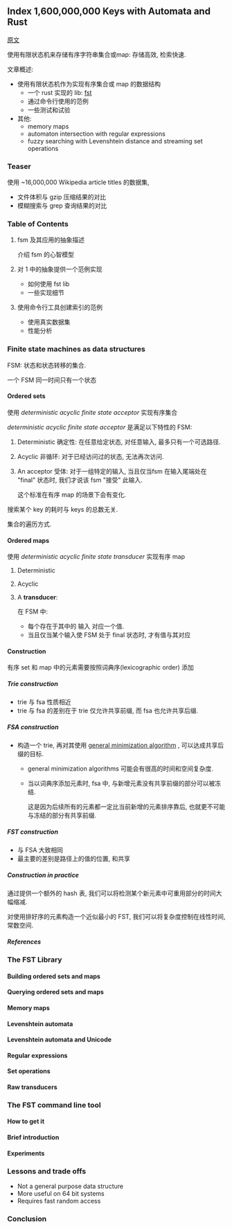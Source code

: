 ## Index 1,600,000,000 Keys with Automata and Rust

[原文](https://blog.burntsushi.net/transducers/)

使用有限状态机来存储有序字符串集合或map: 存储高效, 检索快速.

文章概述:

- 使用有限状态机作为实现有序集合或 map 的数据结构
  - 一个 rust 实现的 lib: [fst](https://github.com/BurntSushi/fst)
  - 通过命令行使用的范例
  - 一些测试和试验
- 其他:
  - memory maps
  - automaton intersection with regular expressions
  - fuzzy searching with Levenshtein distance and streaming set operations



### Teaser

使用 ~16,000,000 Wikipedia article titles 的数据集,

- 文件体积与 gzip 压缩结果的对比
- 模糊搜索与 grep 查询结果的对比



### Table of Contents

1. fsm 及其应用的抽象描述

   介绍 fsm 的心智模型

2. 对 1 中的抽象提供一个范例实现

   - 如何使用 fst lib
   - 一些实现细节

3. 使用命令行工具创建索引的范例

   - 使用真实数据集
   - 性能分析



### Finite state machines as data structures

FSM: 状态和状态转移的集合.

一个 FSM 同一时间只有一个状态



#### Ordered sets

使用 *deterministic acyclic finite state acceptor* 实现有序集合

*deterministic acyclic finite state acceptor* 是满足以下特性的 FSM:

1. Deterministic 确定性: 在任意给定状态,  对任意输入, 最多只有一个可选路径.

2. Acyclic 非循环: 对于已经访问过的状态, 无法再次访问.

3. An acceptor 受体: 对于一组特定的输入, 当且仅当fsm 在输入尾端处在 "final" 状态时, 我们才说该 fsm "接受" 此输入.

   这个标准在有序 map 的场景下会有变化.



搜索某个 key 的耗时与 keys 的总数无关.

集合的遍历方式.



#### Ordered maps

使用 *deterministic acyclic finite state transducer* 实现有序 map

1. Deterministic

2. Acyclic

3. A **transducer**: 

   在 FSM 中:

   - 每个存在于其中的 输入 对应一个值.
   - 当且仅当某个输入使 FSM 处于 final 状态时, 才有值与其对应



#### Construction

有序 set 和 map 中的元素需要按照词典序(lexicographic order) 添加



##### Trie construction

- trie 与 fsa 性质相近
- trie 与 fsa 的差别在于 trie 仅允许共享前缀, 而 fsa 也允许共享后缀.



##### FSA construction

- 构造一个 trie, 再对其使用 [general minimization algorithm](https://en.wikipedia.org/wiki/DFA_minimization) , 可以达成共享后缀的目标.

  - general minimization algorithms 可能会有很高的时间和空间复杂度.

  - 当以词典序添加元素时, fsa 中, 与新增元素没有共享前缀的部分可以被冻结.

    这是因为后续所有的元素都一定比当前新增的元素排序靠后, 也就更不可能与冻结的部分有共享前缀.



##### FST construction

- 与 FSA 大致相同
- 最主要的差别是路径上的值的位置, 和共享



##### Construction in practice

通过提供一个额外的 hash 表, 我们可以将检测某个新元素中可重用部分的时间大幅缩减.

对使用排好序的元素构造一个近似最小的 FST, 我们可以将复杂度控制在线性时间, 常数空间.



##### References



### The FST Library



#### Building ordered sets and maps



#### Querying ordered sets and maps



#### Memory maps



#### Levenshtein automata



#### Levenshtein automata and Unicode



#### Regular expressions



#### Set operations



#### Raw transducers



### The FST command line tool



#### How to get it



#### Brief introduction



#### Experiments



### Lessons and trade offs

- Not a general purpose data structure
- More useful on 64 bit systems
- Requires fast random access



### Conclusion

